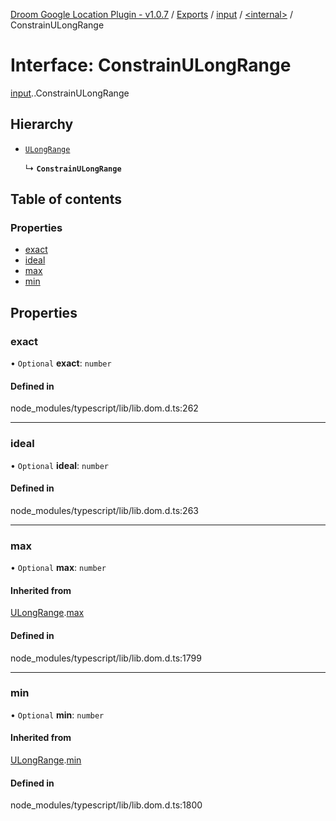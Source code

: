 [Droom Google Location Plugin - v1.0.7](../README.md) / [Exports](../modules.md) / [input](../modules/input.md) / [<internal\>](../modules/input._internal_.md) / ConstrainULongRange

# Interface: ConstrainULongRange

[input](../modules/input.md).[<internal>](../modules/input._internal_.md).ConstrainULongRange

## Hierarchy

- [`ULongRange`](input._internal_.ULongRange.md)

  ↳ **`ConstrainULongRange`**

## Table of contents

### Properties

- [exact](input._internal_.ConstrainULongRange.md#exact)
- [ideal](input._internal_.ConstrainULongRange.md#ideal)
- [max](input._internal_.ConstrainULongRange.md#max)
- [min](input._internal_.ConstrainULongRange.md#min)

## Properties

### exact

• `Optional` **exact**: `number`

#### Defined in

node_modules/typescript/lib/lib.dom.d.ts:262

___

### ideal

• `Optional` **ideal**: `number`

#### Defined in

node_modules/typescript/lib/lib.dom.d.ts:263

___

### max

• `Optional` **max**: `number`

#### Inherited from

[ULongRange](input._internal_.ULongRange.md).[max](input._internal_.ULongRange.md#max)

#### Defined in

node_modules/typescript/lib/lib.dom.d.ts:1799

___

### min

• `Optional` **min**: `number`

#### Inherited from

[ULongRange](input._internal_.ULongRange.md).[min](input._internal_.ULongRange.md#min)

#### Defined in

node_modules/typescript/lib/lib.dom.d.ts:1800
